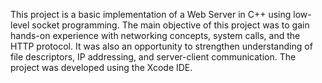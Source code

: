 This project is a basic implementation of a Web Server in C++ using low-level socket programming. The main objective
of this project was to gain hands-on experience with networking concepts, system calls, and the HTTP protocol. It was
also an opportunity to strengthen understanding of file descriptors, IP addressing, and server-client communication.
The project was developed using the Xcode IDE.
